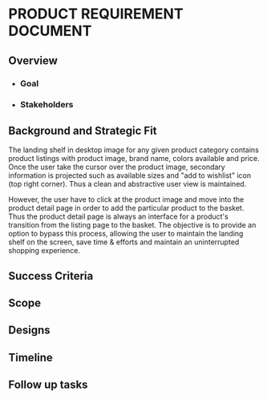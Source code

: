 # PRODUCT REQUIREMENT DOCUMENT

## Overview

- ### Goal

- ### Stakeholders

## Background and Strategic Fit

The landing shelf in desktop image for any given product category contains product listings with product image, brand name, colors available and price. Once the user take the 
cursor over the product image, secondary information is projected such as available sizes and "add to wishlist" icon (top right corner). Thus a clean and abstractive user view
is maintained. 

However, the user have to click at the product image and move into the product detail page in order to add the particular product to the basket. Thus the product detail page is
always an interface for a product's transition from the listing page to the basket. The objective is to provide an option to bypass this process, allowing the user to maintain
the landing shelf on the screen, save time & efforts and maintain an uninterrupted shopping experience. 

## Success Criteria


## Scope

## Designs

## Timeline

## Follow up tasks
